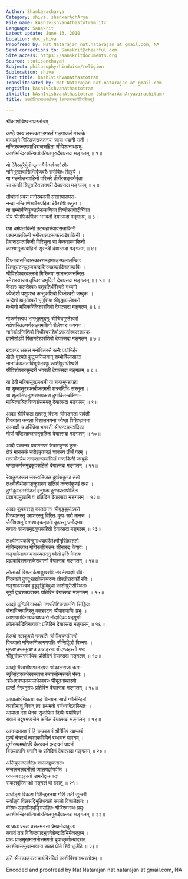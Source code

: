```yaml
---
Author: Shamkaracharya
Category: shiva, shankarAchArya
File name: kAshIvishvanAthastotram.itx
Language: Sanskrit
Latest update: June 13, 2010
Location: doc_shiva
Proofread by: Nat Natarajan nat.natarajan at gmail.com, NA
Send corrections to: Sanskrit@cheerful.com
Site access: https://sanskritdocuments.org
Source: stutisanchayaH
Subject: philosophy/hinduism/religion
Sublocation: shiva
Text title: kAshIvishvanAthastotram
Transliterated by: Nat Natarajan nat.natarajan at gmail.com
engtitle: kAshIvishvanAthastotram
itxtitle: kAshIvishvanAthastotram (shaNkarAchAryavirachitam)
title: काशीविश्वनाथस्तोत्रम् (शण्कराचार्यविरचितम्)

---
```

  
 श्रीकाशीविश्वनाथस्तोत्रम्   
  
कण्ठे यस्य लसत्करालगरलं गङ्गाजलं मस्तके  
वामाङ्गे गिरिराजराजतनया जाया भवानी सती ।  
नन्दिस्कन्दगणाधिराजसहिता श्रीविश्वनाथप्रभुः  
काशीमन्दिरसंस्थितोऽखिलगुरुर्देयात्सदा मङ्गलम् ॥ १॥  
  
यो देवैरसुरैर्मुनीन्द्रतनयैर्गन्धर्वयक्षोरगै-  
र्नागैर्भूतलवासिभिर्द्विजवरैः संसेवितः सिद्धये ।  
या गङ्गोत्तरवाहिनी परिसरे तीर्थेरसङ्ख्यैर्वृता  
सा काशी त्रिपुरारिराजनगरी देयात्सदा मङ्गलम् ॥ २॥  
  
तीर्थानां प्रवरा मनोरथकरी संसारपारापरा-  
नन्दा नन्दिगणेश्वरैरुपहिता देवैरशेषैः स्तुता ।  
या शम्भोर्मणिकुण्डलैककणिका विष्णोस्तपोदीर्घिका  
सेयं श्रीमणिकर्णिका भगवती देयात्सदा मङ्गलम् ॥ ३॥  
  
एषा धर्मपताकिनी तटरुहासेवावसन्नाकिनी  
पश्यन्पातकिनी भगीरथतपःसाफल्यदेवाकिनी ।  
प्रेमारूढपताकिनी गिरिसुता सा केकरास्वाकिनी  
काश्यामुत्तरवाहिनी सुरनदी देयात्सदा मङ्गलम् ॥ ४॥  
  
विघ्नावासनिवासकारणमहागण्डस्थलालम्बितः  
सिन्दूरारुणपुञ्जचन्द्रकिरणप्रच्छादिनागच्छविः ।  
श्रीविश्वेश्वरवल्लभो गिरिजया सानन्दकानन्दितः  
स्मेरास्यस्तव ढुण्ढिराजमुदितो देयात्सदा मङ्गलम् ॥। ५॥ ।  
केदारः कलशेश्वरः पशुपतिर्धर्मेश्वरो मध्यमो  
ज्येष्ठेशो पशुपश्च कन्दुकशिवो विघ्नेश्वरो जम्बुकः ।  
चन्द्रेशो ह्यमृतेश्वरो भृगुशिवः श्रीवृद्धकालेश्वरो  
मध्येशो मणिकर्णिकेश्वरशिवो देयात्सदा मङ्गलम् ॥ ६॥  
  
गोकर्णस्त्वथ भारभूतनुदनुः श्रीचित्रगुप्तेश्वरो  
यक्षेशस्तिलपर्णसङ्गमशिवो शैलेश्वरः कश्यपः ।  
नागेशोऽग्निशिवो निधीश्वरशिवोऽगस्तीश्वरस्तारक-  
ज्ञानेशोऽपि पितामहेश्वरशिवो देयात्सदा मङ्गलम् ॥ ७॥  
  
ब्रह्माण्डं सकलं मनोषितरसै रत्नैः पयोभिर्हरं  
खेलैः पूरयते कुटुम्बनिलयान् शम्भोर्विलासप्रदा ।  
नानादिव्यलताविभूषितवपुः काशीपुराधीश्वरी  
श्रीविश्वेश्वरसुन्दरी भगवती देयात्सदा मङ्गलम् ॥ ८॥  
  
या देवी महिषासुरप्रमथनी या चण्डमुण्डापहा  
या शुम्भासुररक्तबीजदमनी शक्रादिभिः संस्तुता ।  
या शूलासिधनुःशराभयकरा दुर्गादिसन्दक्षिणा-  
माश्रित्याश्रितविघ्नशंसमयतु देयात्सदा मङ्गलम् ॥ ९॥  
  
आद्या श्रीर्विकटा ततस्तु विरजा श्रीमङ्गला पार्वती  
विख्याता कमला विशालनयना ज्येष्ठा विशिष्टानना ।  
कामाक्षी च हरिप्रिया भगवती श्रीघण्टघण्टादिका  
मौर्या षष्टिसहस्रमातृसहिता देयात्सदा मङ्गलम् ॥ १०॥  
  
आदौ पञ्चनदं प्रयागमपरं केदारकुण्डं कुरु-  
क्षेत्रं मानसकं सरोऽमृतजलं शावस्य तीर्थं परम् ।  
मत्स्योदर्यथ दण्डखाण्डसलिलं मन्दाकिनी जम्बुकं  
घण्टाकर्णसमुद्रकूपसहितो देयात्सदा मङ्गलम् ॥ ११॥  
  
रेवाकुण्डजलं सरस्वतिजलं दुर्वासकुण्डं ततो  
लक्ष्मीतीर्थलवाङ्कुशस्य सलिलं कन्दर्पकुण्डं तथा ।  
दुर्गाकुण्डमसीजलं हनुमतः कुण्डप्रतापोर्जितः  
प्रज्ञानप्रमुखानि वः प्रतिदिनं देयात्सदा मङ्गलम् ॥ १२॥  
  
आद्यः कूपवरस्तु कालदमनः श्रीवृद्धकूपोऽपरो  
विख्यातस्तु पराशरस्तु विदितः कूपः सरो मानसः ।  
जैगीषव्यमुनेः शशाङ्कनृपतेः कूपस्तु धर्मोद्भवः  
ख्यातः सप्तसमुद्रकूपसहितो देयात्सदा मङ्गलम् ॥ १३॥  
  
लक्ष्यीनायकबिन्दुमाधवहरिर्लक्ष्मीनृसिंहस्ततो  
गोविन्दस्त्वथ गोपिकाप्रियतमः श्रीनारदः केशवः ।  
गङ्गाकेशववामनाख्यतदनु श्वेतो हरिः केशवः  
प्रह्लादादिसमस्तकेशवगणो देयात्सदा मङ्गलम् ॥ १४॥  
  
लोलार्को विमलार्कमायुखरविः संवर्तसञ्ज्ञो रवि-  
र्विख्यातो द्रुपदुःखखोल्कमरुणः प्रोक्तोत्तरार्को रविः ।  
गङ्गार्कस्त्वथ वृद्धवृद्धिविबुधा काशीपुरीसंस्थिताः  
सूर्या द्वादशसञ्ज्ञकाः प्रतिदिनं देयात्सदा मङ्गलम् ॥ १५॥  
  
आद्यो ढुण्ढिविनायको गणपतिश्चिन्तामणिः सिद्धिदः  
सेनाविघ्नपतिस्तु वक्त्रवदनः श्रीपाशपाणिः प्रभुः ।  
आशापक्षविनायकाप्रषकरो मोदादिकः षड्गुणो  
लोलार्कादिविनायकाः प्रतिदिनं देयात्सदा मङ्गलम् ॥ १६॥।  
  
हेरम्बो नलकूबरो गणपतिः श्रीभीमचण्डीगणो  
विख्यातो मणिकर्णिकागणपतिः श्रीसिद्धिदो विघ्नपः ।  
मुण्डश्चण्डमुखश्च कष्टहरणः श्रीदण्डहस्तो गणः  
श्रीदुर्गाख्यगणाधिपः प्रतिदिनं देयात्सदा मङ्गलम् ॥ १७॥  
  
आद्यो भैरवभीषणस्तदपरः श्रीकालराजः क्रमा-  
च्छ्रीसंहारकभैरवस्त्वथ रुरुश्चोन्मत्तको भैरवः ।  
क्रोधश्चण्डकपालभैरववरः श्रीभूतनाथादयो  
ह्यष्टौ भैरवमूर्तयः प्रतिदिनं देयात्सदा मङ्गलम् ॥ १८॥  
  
आधातोऽम्बिकया सह त्रिनयनः सार्धं गणैर्नन्दितां  
काशीमाशु विशन् हरः प्रथमतो वार्षध्वजेऽवस्थितः ।  
आयाता दश धेनवः सुकपिला दिव्यैः पयोभिर्हरं  
ख्यातं तद्वृषभध्वजेन कपिलं देयात्सदा मङ्गलम् ॥ १९॥  
  
आनन्दाख्यवनं हि चम्पकवनं श्रीनैमिषं खाण्डवं  
पुण्यं चैत्ररथं त्वशाकविपिनं रम्भावनं पावनम् ।  
दुर्गारण्यमथोऽपि कैरववनं वृन्दावनं पावनं  
विख्यातानि वनानि वः प्रतिदिनं देयात्सदा मङ्गलम् ॥ २०॥  
  
अलिकुलदलनीलः कालदंष्ट्राकरालः  
सजलजलदनीलो व्यालयज्ञोपवीतः ।  
अभयवरदहस्तो डामरोद्दामनादः  
सकलदुरितभक्षो मङ्गलं वो ददातु ॥ २१॥  
  
अर्धाङ्गे विकटा गिरीन्द्रतनया गौरी सती सुन्दरी  
सर्वाङ्गे विलसद्विभूतिधवलो कालो विशालेक्षणः ।  
वीरेशः सहनन्दिभृङ्गिसहितः श्रीविश्वनाथः प्रभुः  
काशीमन्दिरसंस्थितोऽखिलगुरुर्देयात्सदा मङ्गलम् ॥ २२॥  
  
यः प्रातः प्रयतः प्रसन्नमनसा प्रेमप्रमोदाकुलः  
ख्यातं तत्र विशिष्टपादभुवनेशेन्द्रादिभिर्यत्स्तुतम् ।  
प्रातः प्राङ्मुखमासनोत्तमगतो ब्रूयाच्छृणोत्यादरात्  
काशीवासमुखान्यवाप्य सततं प्रीते शिवे धूर्जटि ॥ २३॥  
  
इति श्रीमच्छङ्कराचार्यविरचितं काशीविश्वनाथस्तोत्रम् ॥  
  
  
Encoded and proofread by Nat Natarajan nat.natarajan at gmail.com, NA  
  
